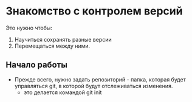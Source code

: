 # Знакомство с контролем версий

Это нужно чтобы:
1. Научиться сохранять разные версии
2. Перемещаться между ними.

## Начало работы

* Прежде всего, нужно задать репозиторий - папка, которая будет управляться git, в которой будут отслеживаться изменения. 
    * это делается командой git init

 